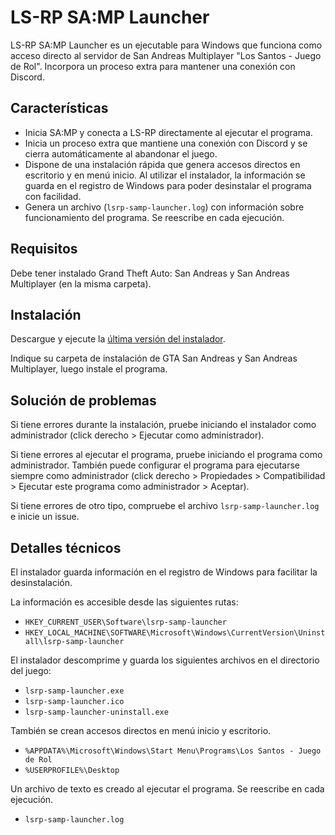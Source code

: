 # LS-RP SA:MP Launcher

LS-RP SA:MP Launcher es un ejecutable para Windows que funciona como acceso directo al servidor de San Andreas Multiplayer "Los Santos - Juego de Rol". Incorpora un proceso extra para mantener una conexión con Discord.

## Características
- Inicia SA:MP y conecta a LS-RP directamente al ejecutar el programa.
- Inicia un proceso extra que mantiene una conexión con Discord y se cierra automáticamente al abandonar el juego.
- Dispone de una instalación rápida que genera accesos directos en escritorio y en menú inicio. Al utilizar el instalador, la información se guarda en el registro de Windows para poder desinstalar el programa con facilidad.
- Genera un archivo (`lsrp-samp-launcher.log`) con información sobre funcionamiento del programa. Se reescribe en cada ejecución.

## Requisitos

Debe tener instalado Grand Theft Auto: San Andreas y San Andreas Multiplayer (en la misma carpeta).

## Instalación

Descargue y ejecute la [última versión del instalador](https://github.com/Autorojo/lsrp-samp-launcher/releases/latest).

Indique su carpeta de instalación de GTA San Andreas y San Andreas Multiplayer, luego instale el programa.

## Solución de problemas

Si tiene errores durante la instalación, pruebe iniciando el instalador como administrador (click derecho > Ejecutar como administrador).

Si tiene errores al ejecutar el programa, pruebe iniciando el programa como administrador. También puede configurar el programa para ejecutarse siempre como administrador (click derecho > Propiedades > Compatibilidad > Ejecutar este programa como administrador > Aceptar).

Si tiene errores de otro tipo, compruebe el archivo `lsrp-samp-launcher.log` e inicie un issue.

## Detalles técnicos

El instalador guarda información en el registro de Windows para facilitar la desinstalación.

La información es accesible desde las siguientes rutas:

- `HKEY_CURRENT_USER\Software\lsrp-samp-launcher`
- `HKEY_LOCAL_MACHINE\SOFTWARE\Microsoft\Windows\CurrentVersion\Uninstall\lsrp-samp-launcher`

El instalador descomprime y guarda los siguientes archivos en el directorio del juego:

- `lsrp-samp-launcher.exe`
- `lsrp-samp-launcher.ico`
- `lsrp-samp-launcher-uninstall.exe`

También se crean accesos directos en menú inicio y escritorio.

- `%APPDATA%\Microsoft\Windows\Start Menu\Programs\Los Santos - Juego de Rol`
- `%USERPROFILE%\Desktop`

Un archivo de texto es creado al ejecutar el programa. Se reescribe en cada ejecución.

- `lsrp-samp-launcher.log`
